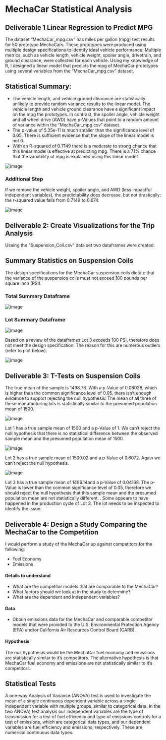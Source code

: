 # MechaCar Statistical Analysis

## Deliverable 1 Linear Regression to Predict MPG

The dataset “MechaCar_mpg.csv” has miles per gallon (mpg) test results for 50 prototype MechaCars.  These prototypes were produced using multiple design specifications to identify ideal vehicle performance. Multiple metrics, such as vehicle length, vehicle weight, spoiler angle, drivetrain, and ground clearance, were collected for each vehicle. Using my knowledge of R, I designed a linear model that predicts the mpg of MechaCar prototypes using several variables from the “MechaCar_mpg.csv” dataset.


## Statistical Summary: 

- The vehicle length, and vehicle ground clearance are statistically unlikely to provide random variance results to the linear model. The vehicle length and vehicle ground clearance have a significant impact on the mpg the prototypes. In contrast, the spoiler angle, vehicle weight and all wheel drive (AWD) have p-Values that point to a random amount of variance within the “MechaCar_mpg.csv” dataset.
 -  The p-value of 5.35e-11 is much smaller than the significance level of 0.05. There is sufficient evidence that the slope of the linear model is not 0.
- With an R-squared of 0.7149 there is a moderate to strong chance that this linear model is effective at predicting mpg. There is a 71% chance that the variability of mpg is explained using this linear model.

![image](https://github.com/blueschistrocks/MechaCar_Statistical_Analysis/blob/853909cc444a6e30f923f304077917712714246b/images/Screen%20Shot%202022-06-01%20at%207.25.16%20PM.png)<br>

### Additional Step
If we remove the vehicle weight, spoiler angle, and AWD (less impactful independent variables), the predictability does decrease, but not drastically: the r-squared value falls from 0.7149 to 0.674.

![image](https://github.com/blueschistrocks/MechaCar_Statistical_Analysis/blob/853909cc444a6e30f923f304077917712714246b/images/Screen%20Shot%202022-06-01%20at%207.25.55%20PM.png)<br>

## Deliverable 2: Create Visualizations for the Trip Analysis
Useing the "Suspension_Coil.csv" data set two dataframes were created. 

## Summary Statistics on Suspension Coils
The design specifications for the MechaCar suspension coils dictate that the variance of the suspension coils must not exceed 100 pounds per square inch (PSI).   

### Total Summary Dataframe
![image](https://github.com/blueschistrocks/MechaCar_Statistical_Analysis/blob/853909cc444a6e30f923f304077917712714246b/images/Screen%20Shot%202022-06-01%20at%207.33.06%20PM.png)<br>

### Lot Summary Dataframe
![image](https://github.com/blueschistrocks/MechaCar_Statistical_Analysis/blob/853909cc444a6e30f923f304077917712714246b/images/Screen%20Shot%202022-06-01%20at%207.34.06%20PM.png)<br>

Based on a review of the dataframes Lot 3 exceeds 100 PSI, therefore does not meet the design specification. The reason for this are numerous outliers (refer to plot below).

![image](https://github.com/blueschistrocks/MechaCar_Statistical_Analysis/blob/853909cc444a6e30f923f304077917712714246b/images/image-2.png)<br>

## Deliverable 3: T-Tests on Suspension Coils 

The true mean of the sample is 1498.78.  With a p-Value of 0.06028, which is higher than the common significance level of 0.05, there isn’t enough evidence to support rejecting the null hypothesis. The mean of all three of these manufacturing lots is statistically similar to the presumed population mean of 1500.

![image](https://github.com/blueschistrocks/MechaCar_Statistical_Analysis/blob/5840c0bd4ed03d950ac2b84b3955c23f3d002da0/images/Screen%20Shot%202022-06-01%20at%208.53.16%20PM.png)<br>

Lot 1 has a true sample mean of 1500 and a p-Value of 1.  We can’t reject the null hypothesis that there is no statistical difference between the observed sample mean and the presumed population mean of 1500.


![image](https://github.com/blueschistrocks/MechaCar_Statistical_Analysis/blob/5840c0bd4ed03d950ac2b84b3955c23f3d002da0/images/Screen%20Shot%202022-06-01%20at%208.53.30%20PM.png)<br>

Lot 2 has a true sample mean of 1500.02 and a p-Value of 0.6072.  Again we can’t reject the null hypothesis.


![image](https://github.com/blueschistrocks/MechaCar_Statistical_Analysis/blob/5840c0bd4ed03d950ac2b84b3955c23f3d002da0/images/Screen%20Shot%202022-06-01%20at%208.53.52%20PM.png)<br>

Lot 3 has a true sample mean of 1496.14and a p-Value of 0.04168.  The p-Value is lower than the common significance level of 0.05, therefore we should reject the null hypothesis that this sample mean and the presumed population mean are not statistically different.
.
Some appears to have happened in the production cycle of Lot 3. The lot needs to be inspected to identify the issue. 

## Deliverable 4: Design a Study Comparing the MechaCar to the Competition

I would perform a study of the MechaCar up against competitors for the following:
- Fuel Economy 
- Emissions

#### Details to understand
-	What are the competitor models that are comparable to the MechaCar?
-	What factors should we look at in the study to determine?
-	What are the dependent and independent variables?

#### Data
- Obtain emissions data for the MechaCar and comparable competitor models that were provided to the U.S. Environmental Protection Agency (EPA) and/or California Air Resources Control Board (CARB).  


#### Hypothesis
The null hypothesis would be the MechaCar fuel economy and emissions are statistically similar to it’s competitors. The alternative hypothesis is that MechaCar fuel economy and emissions are not statistically similar to it’s competitors.

## Statistical Tests
A one-way Analysis of Variance (ANOVA) test is used to investigate the mean of a single continuous dependent variable across a single independent variable with multiple groups, similar to categorical data. In the two ANOVA) test analysis our independent variables are the type of transmission for a test of fuel efficiency and type of emissions controls for a test of emissions, which are categorical data types, and our dependent variables are fuel efficiency and emissions, respectively. These are numerical continuous data types.




